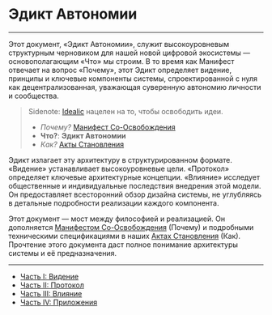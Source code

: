 # Эдикт Автономии

---

Этот документ, «Эдикт Автономии», служит высокоуровневым структурным черновиком для нашей новой цифровой экосистемы — основополагающим «Что» мы строим. В то время как Манифест отвечает на вопрос «Почему», этот Эдикт определяет видение, принципы и ключевые компоненты системы, спроектированной с нуля как децентрализованная, уважающая суверенную автономию личности и сообщества.

> Sidenote:
> [Idealic](http://idealic.ai) нацелен на то, чтобы освободить идеи.
>
> - _Почему?_ [Манифест Со-Освобождения](../manifesto/)
> - **Что?**: **Эдикт Автономии**
> - _Как?_ [Акты Становления](../rfc/)

Эдикт излагает эту архитектуру в структурированном формате. «Видение» устанавливает высокоуровневые цели. «Протокол» определяет ключевые архитектурные концепции. «Влияние» исследует общественные и индивидуальные последствия внедрения этой модели. Он предоставляет всесторонний обзор дизайна системы, не углубляясь в детальные подробности реализации каждого компонента.

Этот документ — мост между философией и реализацией. Он дополняется [Манифестом Со-Освобождения](../manifesto/) (Почему) и подробными техническими спецификациями в наших [Актах Становления](../rfc/) (Как). Прочтение этого документа даст полное понимание архитектуры системы и её предназначения.

---

- [Часть I: Видение](./01_vision.md)
- [Часть II: Протокол](./02_protocol.md)
- [Часть III: Влияние](./03_impact.md)
- [Часть IV: Приложения](./04_appendices.md)
